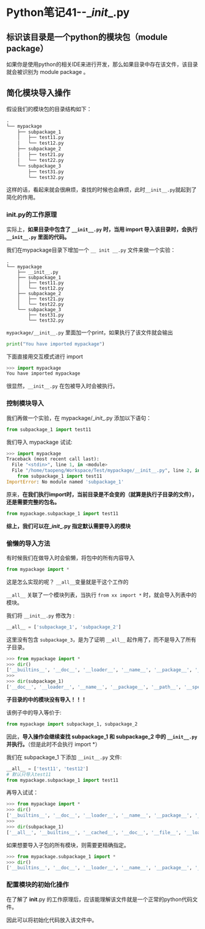 # Python笔记41--\__init__.py

## 标识该目录是一个python的模块包（module package）

如果你是使用python的相关IDE来进行开发，那么如果目录中存在该文件，该目录就会被识别为 module package 。

## 简化模块导入操作

假设我们的模块包的目录结构如下：

```python
.
└── mypackage
    ├── subpackage_1
    │   ├── test11.py
    │   └── test12.py
    ├── subpackage_2
    │   ├── test21.py
    │   └── test22.py
    └── subpackage_3
        ├── test31.py
        └── test32.py
```

这样的话，看起来就会很麻烦，查找的时候也会麻烦，此时`__init__.py`就起到了简化的作用。

### init.py的工作原理

实际上，**如果目录中包含了  `__init__.py`  时，当用 import 导入该目录时，会执行 `__init__.py` 里面的代码。**

我们在mypackage目录下增加一个 `__ init __.py` 文件来做一个实验：

```
.
└── mypackage
    ├── __init__.py
    ├── subpackage_1
    │   ├── test11.py
    │   └── test12.py
    ├── subpackage_2
    │   ├── test21.py
    │   └── test22.py
    └── subpackage_3
        ├── test31.py
        └── test32.py
```

`mypackage/__init__.py` 里面加一个print，如果执行了该文件就会输出

```python
print("You have imported mypackage")
```

下面直接用交互模式进行 import

```python
>>> import mypackage
You have imported mypackage
```

很显然，`__init__.py` 在包被导入时会被执行。

### 控制模块导入

我们再做一个实验，在 mypackage/\__init__.py 添加以下语句：

```python
from subpackage_1 import test11
```

我们导入 mypackage 试试:

```python
>>> import mypackage
Traceback (most recent call last):
  File "<stdin>", line 1, in <module>
  File "/home/taopeng/Workspace/Test/mypackage/__init__.py", line 2, in <module>
    from subpackage_1 import test11
ImportError: No module named 'subpackage_1'
```

原来，**在我们执行import时，当前目录是不会变的（就算是执行子目录的文件），还是需要完整的包名。**

```python
from mypackage.subpackage_1 import test11
```

**综上，我们可以在\__init__.py 指定默认需要导入的模块**

### 偷懒的导入方法

有时候我们在做导入时会偷懒，将包中的所有内容导入

```python
from mypackage import *
```

这是怎么实现的呢？ `__all__`变量就是干这个工作的

`__all__` 关联了一个模块列表，当执行 `from xx import *` 时，就会导入列表中的模块。

我们将 `__init__.py` 修改为 :

```python
__all__ = ['subpackage_1', 'subpackage_2']
```

这里没有包含 `subpackage_3`，是为了证明 `__all__` 起作用了，而不是导入了所有子目录。

```python
>>> from mypackage import *
>>> dir()
['__builtins__', '__doc__', '__loader__', '__name__', '__package__', '__spec__', 'subpackage_1', 'subpackage_2']
>>> 
>>> dir(subpackage_1)
['__doc__', '__loader__', '__name__', '__package__', '__path__', '__spec__']
```

**子目录的中的模块没有导入！！！**

该例子中的导入等价于:

```python
from mypackage import subpackage_1, subpackage_2
```

因此，**导入操作会继续查找 subpackage_1 和 subpackage_2 中的 `__init__.py` 并执行。**（但是此时不会执行 import *）

我们在 subpackage_1 下添加 `__init__.py` 文件:

```python
__all__ = ['test11', 'test12']
# 默认只导入test11
from mypackage.subpackage_1 import test11
```

再导入试试：

```python
>>> from mypackage import *
>>> dir()
['__builtins__', '__doc__', '__loader__', '__name__', '__package__', '__spec__', 'subpackage_1', 'subpackage_2']
>>> 
>>> dir(subpackage_1)
['__all__', '__builtins__', '__cached__', '__doc__', '__file__', '__loader__', '__name__', '__package__', '__path__', '__spec__', 'test11']
```

如果想要导入子包的所有模块，则需要更精确指定。

```python
>>> from mypackage.subpackage_1 import *
>>> dir()
['__builtins__', '__doc__', '__loader__', '__name__', '__package__', '__spec__', 'test11', 'test12']
```

### 配置模块的初始化操作

在了解了 __init__.py 的工作原理后，应该能理解该文件就是一个正常的python代码文件。

因此可以将初始化代码放入该文件中。

